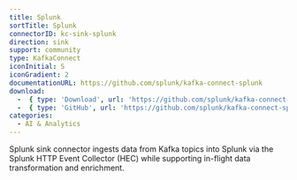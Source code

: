 ```yaml
---
title: Splunk
sortTitle: Splunk
connectorID: kc-sink-splunk
direction: sink
support: community
type: KafkaConnect
iconInitial: S
iconGradient: 2
documentationURL: https://github.com/splunk/kafka-connect-splunk
download:
  -  { type: 'Download', url: 'https://github.com/splunk/kafka-connect-splunk/releases' }
  -  { type: 'GitHub', url: 'https://github.com/splunk/kafka-connect-splunk' }
categories:
  - AI & Analytics
---
```

Splunk sink connector ingests data from Kafka topics into Splunk via the Splunk HTTP Event Collector (HEC) while supporting in-flight data transformation and enrichment.

